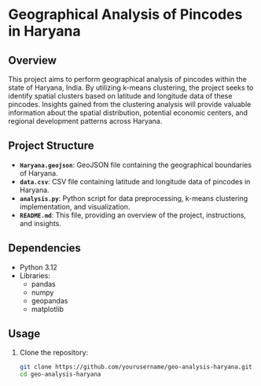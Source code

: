 # Geographical Analysis of Pincodes in Haryana

## Overview
This project aims to perform geographical analysis of pincodes within the state of Haryana, India. By utilizing k-means clustering, the project seeks to identify spatial clusters based on latitude and longitude data of these pincodes. Insights gained from the clustering analysis will provide valuable information about the spatial distribution, potential economic centers, and regional development patterns across Haryana.

## Project Structure
- **`Haryana.geojson`**: GeoJSON file containing the geographical boundaries of Haryana.
- **`data.csv`**: CSV file containing latitude and longitude data of pincodes in Haryana.
- **`analysis.py`**: Python script for data preprocessing, k-means clustering implementation, and visualization.
- **`README.md`**: This file, providing an overview of the project, instructions, and insights.

## Dependencies
- Python 3.12
- Libraries:
  - pandas
  - numpy
  - geopandas
  - matplotlib

## Usage
1. Clone the repository:
   ```bash
   git clone https://github.com/yourusername/geo-analysis-haryana.git
   cd geo-analysis-haryana

